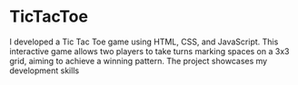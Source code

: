 # TicTacToe
I developed a Tic Tac Toe game using HTML, CSS, and JavaScript. This interactive game allows two players to take turns marking spaces on a 3x3 grid, aiming to achieve a winning pattern. The project showcases my development skills
